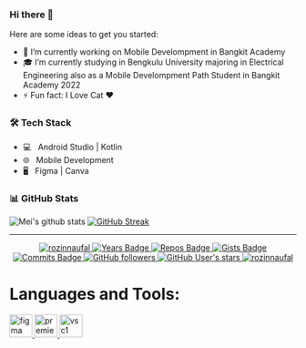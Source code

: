 ### Hi there 👋

Here are some ideas to get you started:

- 🔭 I’m currently working on Mobile Develompment in Bangkit Academy
- 🎓 I’m currently studying in Bengkulu University majoring in Electrical Engineering also as a Mobile Develompment Path Student in Bangkit Academy 2022
- ⚡ Fun fact: I Love Cat ❤️

<h3>🛠 Tech Stack</h3>

- 💻 &nbsp; Android Studio | Kotlin
- 🌐 &nbsp; Mobile Development
- 🖥 &nbsp; Figma | Canva



<h3> 📊 GitHub Stats </h3>
 
![Mei's github stats](https://github-readme-stats.vercel.app/api?username=rozinnaufal&show_icons=true&theme=dracula) 
[![GitHub Streak](https://github-readme-streak-stats.herokuapp.com/?user=rozinnaufal&theme=dracula)](https://git.io/streak-stats)  

<hr>
<p align="center">
    <a href="https://github.com/rozinnaufal/" target="_blank">
        <img src="https://komarev.com/ghpvc/?username=rozinnaufal&label=Profile%20views&color=000000&style=flat-square" alt="rozinnaufal"/>
    </a>
    <a href="https://badges.pufler.dev" target="_blank">
        <img src="https://badges.pufler.dev/years/rozinnaufal?style=flat-square&color=000000" alt="Years Badge"/>
    </a>
    <a href="https://badges.pufler.dev" target="_blank">
        <img src="https://badges.pufler.dev/repos/rozinnaufal?style=flat-square&color=000000" alt="Repos Badge"/>
    </a>
    <a href="https://badges.pufler.dev" target="_blank">
        <img src="https://badges.pufler.dev/gists/lordronz?style=flat-square&color=000000" alt="Gists Badge"/>
    </a>
    <a href="https://badges.pufler.dev" target="_blank">
        <img src="https://badges.pufler.dev/commits/monthly/rozinnaufal?style=flat-square&color=000000" alt="Commits Badge"/>
    </a>
    <a href="https://badges.pufler.dev" target="_blank">
        <img src="https://img.shields.io/github/followers/rozinnaufal?style=social" alt="GitHub followers"/>
    </a>
    <a href="https://badges.pufler.dev" target="_blank">
        <img src="https://img.shields.io/github/stars/rozinnaufal?affiliations=OWNER%2CCOLLABORATOR&style=social" alt="GitHub User's stars"/>
    </a>
    <a href="https://github.com/rozinnaufal/" target="_blank">
        <img src="https://img.shields.io/badge/isAwesome-true-blue?style=flat-square&color=000000" alt="rozinnaufal"/>
    </a>
    
 <h1 align="left">Languages and Tools:</h1>
<p align="left"> 
    <a href="https://www.figma.com/" target="_blank" rel="noreferrer"> 
        <img src="https://www.vectorlogo.zone/logos/figma/figma-icon.svg" alt="figma" width="40" height="40"/> 
    </a> 
     <a href="https://www.arduino.cc/" target="_blank" rel="noreferrer"> 
        <img src="https://www.vectorlogo.zone/util/preview.html?image=/logos/arduino/arduino-ar21.svg" alt="premiere" width="40" height="40"/> 
    </a> 
    <a href="https://unity.com/" target="_blank" rel="noreferrer"> 
        <img src="https://worldvectorlogo.com/logos/visual-studio-code-1.svg" alt="vsc1" width="40" height="40"/>
    </a> 
   
</p>
